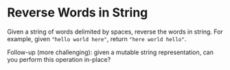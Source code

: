 # Reverse Words in String

Given a string of words delimited by spaces, reverse the words in string. For example, given `"hello world here"`, return `"here world hello"`.

Follow-up (more challenging): given a mutable string representation, can you perform this operation in-place?
